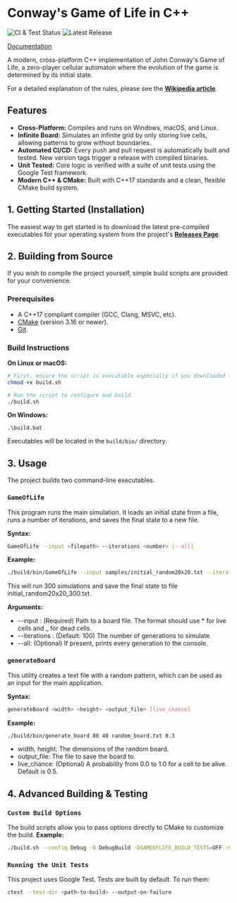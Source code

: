 # Conway's Game of Life in C++

![CI & Test Status](https://github.com/HEShuang/GameOfLife/actions/workflows/ci.yml/badge.svg)
![Latest Release](https://img.shields.io/github/v/release/HEShuang/GameOfLife?include_prereleases)

[Documentation](https://heshuang.github.io/GameOfLife/)

A modern, cross-platform C++ implementation of John Conway's Game of Life, a zero-player cellular automaton where the evolution of the game is determined by its initial state.

For a detailed explanation of the rules, please see the [**Wikipedia article**](https://en.wikipedia.org/wiki/Conway%27s_Game_of_Life).

## Features

* **Cross-Platform:** Compiles and runs on Windows, macOS, and Linux.
* **Infinite Board:** Simulates an infinite grid by only storing live cells, allowing patterns to grow without boundaries.
* **Automated CI/CD:** Every push and pull request is automatically built and tested. New version tags trigger a release with compiled binaries.
* **Unit Tested:** Core logic is verified with a suite of unit tests using the Google Test framework.
* **Modern C++ & CMake:** Built with C++17 standards and a clean, flexible CMake build system.

## 1. Getting Started (Installation)

The easiest way to get started is to download the latest pre-compiled executables for your operating system from the project's **[Releases Page](https://github.com/HEShuang/GameOfLife/releases)**.

## 2. Building from Source

If you wish to compile the project yourself, simple build scripts are provided for your convenience.

### Prerequisites
* A C++17 compliant compiler (GCC, Clang, MSVC, etc).
* [CMake](https://cmake.org/download/) (version 3.16 or newer).
* [Git](https://git-scm.com/downloads).

### Build Instructions
**On Linux or macOS:**
  ```bash
  # First, ensure the script is executable especially if you downloaded from zip(this is only needed once).
  chmod +x build.sh

  # Run the script to configure and build.
  ./build.sh
  ```
**On Windows:**
```batch
.\build.bat
```
Executables will be located in the `build/bin/` directory.

## 3. Usage

The project builds two command-line executables.

### `GameOfLife`
This program runs the main simulation. It loads an initial state from a file, runs a number of iterations, and saves the final state to a new file.

**Syntax:**
```bash
GameOfLife --input <filepath> --iterations <number> [--all]
```
**Example:**
```bash
./build/bin/GameOfLife --input samples/initial_random20x20.txt --iterations 300
```
This will run 300 simulations and save the final state to file initial_random20x20_300.txt.

**Arguments:**
* --input <filepath>: (Required) Path to a board file. The format should use * for live cells and _ for dead cells.
* --iterations <number>: (Default: 100) The number of generations to simulate.
* --all: (Optional) If present, prints every generation to the console.

### `generateBoard`
This utility creates a text file with a random pattern, which can be used as an input for the main application.

**Syntax:**
```bash
generateBoard <width> <height> <output_file> [live_chance]
```
**Example:**
```bash
./build/bin/generate_board 80 40 random_board.txt 0.3
```
* width, height: The dimensions of the random board.
* output_file: The file to save the board to.
* live_chance: (Optional) A probability from 0.0 to 1.0 for a cell to be alive. Default is 0.5.


## 4. Advanced Building & Testing
### `Custom Build Options`
The build scripts allow you to pass options directly to CMake to customize the build.
**Example:**
```bash
./build.sh --config Debug -B DebugBuild -DGAMEOFLIFE_BUILD_TESTS=OFF -G "Unix Makefiles"
```
### `Running the Unit Tests`
This project uses Google Test. Tests are built by default. To run them:
```bash
ctest --test-dir <path-to-build> --output-on-failure
```
